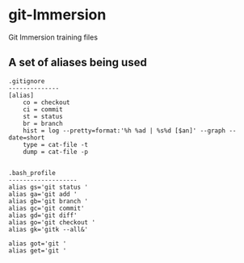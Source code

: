 git-Immersion
=============

Git Immersion training files

## A set of aliases being used
```
.gitignore
--------------
[alias]
	co = checkout
	ci = commit
	st = status
	br = branch
	hist = log --pretty=format:'%h %ad | %s%d [$an]' --graph --date=short
	type = cat-file -t
	dump = cat-file -p


.bash_profile
-------------------
alias gs='git status '
alias ga='git add '
alias gb='git branch '
alias gc='git commit'
alias gd='git diff'
alias go='git checkout '
alias gk='gitk --all&'

alias got='git '
alias get='git '
```
